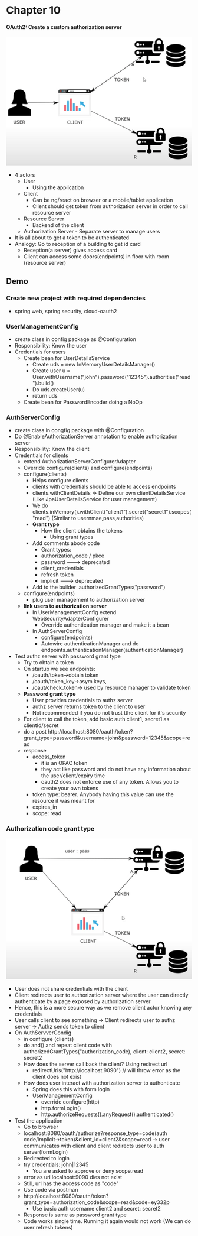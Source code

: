 # Chapter 10

#### OAuth2: Create a custom authorization server

![architecture1](src/main/resources/architecture1.png)

- 4 actors
    - User
        - Using the application
    - Client
        - Can be ng/react on browser or a mobile/tablet application
        - Client should get token from authorization server in order to call resource server
    - Resource Server
        - Backend of the client
    - Authorization Server - Separate server to manage users
- It is all about to get a token to be authenticated
- Analogy: Go to reception of a building to get id card
    - Reception(a server) gives access card
    - Client can access some doors(endpoints) in floor with room (resource server)

## Demo

### Create new project with required dependencies

- spring web, spring security, cloud-oauth2

### UserManagementConfig

- create class in config package as @Configuration
- Responsibility: Know the user
- Credentials for users
    - Create bean for UserDetailsService
        - Create uds = new InMemoryUserDetailsManager()
        - Create user u = User.withUsername("john").password("12345").authorities("read").build()
        - Do uds.createUser(u)
        - return uds
    - Create bean for PasswordEncoder doing a NoOp

### AuthServerConfig

- create class in congfig package with @Configuration
- Do @EnableAuthorizationServer annotation to enable authorization server
- Responsibility: Know the client
- Credentials for clients
    - extend AuthorizationServerConfigurerAdapter
    - Override configure(clients) and configure(endpoints)
    - configure(clients)
        - Helps configure clients
        - clients with credentials should be able to access endpoints
        - clients.withClientDetails => Define our own clientDetailsService (Like JpaUserDetailsService for user
          management)
        - We do clients.inMemory().withClient("client1").secret("secret1").scopes("read") (Similar to
          usernmae,pass,authorities)
        - <b>Grant type</b>
            - How the client obtains the tokens
                - Using grant types
        - Add comments abode code
            - Grant types:
            - authorization_code / pkce
            - password ---> deprecated
            - client_credentials
            - refresh token
            - implicit ---> deprecated
        - Add to the builder .authorizedGrantTypes("password")
    - configure(endpoints)
        - plug user management to authorization server</b>
    - <b>link users to authorization server</b>
        - In UserManagementConfig extend WebSecurityAdapterConfigurer
            - Override authentication manager and make it a bean
        - In AuthServerConfig
            - configure(endpoints)
            - Autowire authenticationManager and do endpoints.authenticationManager(authenticationManager)
- Test authz server with password grant type
    - Try to obtain a token
    - On startup we see endpoints:
        - /oauth/token->obtain token
        - /oauth/token_key->asym keys,
        - /oaut/check_token-> used by resource manager to validate token
    - <b>Password grant type</b>
        - User provides credentials to authz server
        - authz server returns token to the client to user
        - Not recommended if you do not trust tthe client for it's security
    - For client to call the token, add basic auth client1, secret1 as clientId/secret
    - do a post http://localhost:8080/oauth/token?grant_type=password&username=john&password=12345&scope=read
    - response
        - access_token
            - it is an OPAC token
            - they act like password and do not have any information about the user/client/expiry time
            - oauth2 does not enforce use of any token. Allows you to create your own tokens
        - token type: bearer. Anybody having this value can use the resource it was meant for
        - expires_in
        - scope: read

### Authorization code grant type

![architecture2](src/main/resources/architecture2.png)

- User does not share credentials with the client
- Client redirects user to authorization server where the user can directly authenticate by a page exposed by
  authorization server
- Hence, this is a more secure way as we remove client actor knowing any credentials
- User calls client to see something -> Client redirects user to authz server -> Authz sends token to client
- On AuthServverCondig
    - in configure (clients)
    - do and() and repeat client code with authorizedGrantTypes("authorization_code), client: client2, secret: secret2
    - How does the server call back the client? Using redirect url
        - redirectUris("http://localhost:9090") // will throw error as the client does not exist
    - How does user interact with authorization server to authenticate
        - Spring does this with form login
        - UserManagementConfig
            - override configure(http)
            - http.formLogin()
            - http.authorizeRequests().anyRequest().authenticated()
- Test the application
    - Go to browser
    - localhost:8080/oauth/authorize?response_type=code(auth code/implicit->token)&client_id=client2&scope=read -> user
      communicates with client and client redirects user to auth server(formLogin)
    - Redirected to login
    - try credentials: john|12345
        - You are asked to approve or deny scope.read
    - error as uri localhost:9090 dies not exist
    - Still, url has the access code as "code"
    - Use code via postman
    - http://localhost:8080/oauth/token?grant_type=authorization_code&scope=read&code=ey332p
        - Use basic auth username client2 and secret: secret2
    - Response is same as password grant type
    - Code works single time. Running it again would not work (We can do user refresh tokens)